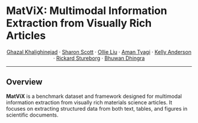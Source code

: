 # MatViX: Multimodal Information Extraction from Visually Rich Articles

<p align="center">
  <a href="https://ghazal-website-link">Ghazal Khalighinejad</a> ·
  <a href="https://sharon-website-link">Sharon Scott</a> ·
  <a href="https://ollie-website-link">Ollie Liu</a> ·
  <a href="https://aman-website-link">Aman Tyagi</a> ·
  <a href="https://kelly-website-link">Kelly Anderson</a> ·
  <a href="https://rickard-website-link">Rickard Stureborg</a> ·
  <a href="https://bhuwan-website-link">Bhuwan Dhingra</a>
</p>

---

## Overview
**MatViX** is a benchmark dataset and framework designed for multimodal information extraction from visually rich materials science articles. It focuses on extracting structured data from both text, tables, and figures in scientific documents.
